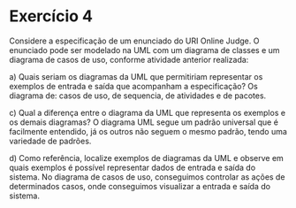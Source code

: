 # Exercício 4
Considere a especificação de um enunciado do URI Online Judge. O enunciado pode
ser modelado na UML com um diagrama de classes e um diagrama de casos de uso, conforme
atividade anterior realizada:

a) Quais seriam os diagramas da UML que permitiriam representar os exemplos de entrada
e saída que acompanham a especificação?
Os diagrama de: casos de uso, de sequencia, de atividades e de pacotes.

c) Qual a diferença entre o diagrama da UML que representa os exemplos e os demais
diagramas?
O diagrama UML segue um padrão universal que é facilmente entendido, já os outros não seguem o mesmo padrão, tendo uma variedade de padrões.

d) Como referência, localize exemplos de diagramas da UML e observe em quais exemplos
é possível representar dados de entrada e saída do sistema.
No diagrama de casos de uso, conseguimos controlar as ações de determinados casos, onde conseguimos visualizar a entrada e saída do sistema.

